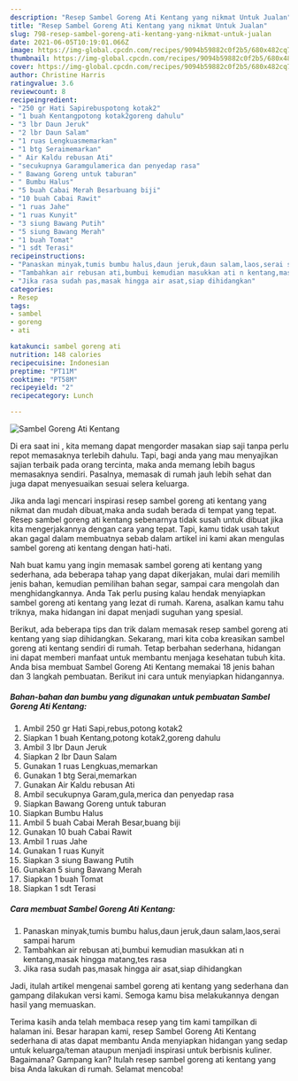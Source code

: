 ```yaml
---
description: "Resep Sambel Goreng Ati Kentang yang nikmat Untuk Jualan"
title: "Resep Sambel Goreng Ati Kentang yang nikmat Untuk Jualan"
slug: 798-resep-sambel-goreng-ati-kentang-yang-nikmat-untuk-jualan
date: 2021-06-05T10:19:01.066Z
image: https://img-global.cpcdn.com/recipes/9094b59882c0f2b5/680x482cq70/sambel-goreng-ati-kentang-foto-resep-utama.jpg
thumbnail: https://img-global.cpcdn.com/recipes/9094b59882c0f2b5/680x482cq70/sambel-goreng-ati-kentang-foto-resep-utama.jpg
cover: https://img-global.cpcdn.com/recipes/9094b59882c0f2b5/680x482cq70/sambel-goreng-ati-kentang-foto-resep-utama.jpg
author: Christine Harris
ratingvalue: 3.6
reviewcount: 8
recipeingredient:
- "250 gr Hati Sapirebuspotong kotak2"
- "1 buah Kentangpotong kotak2goreng dahulu"
- "3 lbr Daun Jeruk"
- "2 lbr Daun Salam"
- "1 ruas Lengkuasmemarkan"
- "1 btg Seraimemarkan"
- " Air Kaldu rebusan Ati"
- "secukupnya Garamgulamerica dan penyedap rasa"
- " Bawang Goreng untuk taburan"
- " Bumbu Halus"
- "5 buah Cabai Merah Besarbuang biji"
- "10 buah Cabai Rawit"
- "1 ruas Jahe"
- "1 ruas Kunyit"
- "3 siung Bawang Putih"
- "5 siung Bawang Merah"
- "1 buah Tomat"
- "1 sdt Terasi"
recipeinstructions:
- "Panaskan minyak,tumis bumbu halus,daun jeruk,daun salam,laos,serai sampai harum"
- "Tambahkan air rebusan ati,bumbui kemudian masukkan ati n kentang,masak hingga matang,tes rasa"
- "Jika rasa sudah pas,masak hingga air asat,siap dihidangkan"
categories:
- Resep
tags:
- sambel
- goreng
- ati

katakunci: sambel goreng ati 
nutrition: 148 calories
recipecuisine: Indonesian
preptime: "PT11M"
cooktime: "PT58M"
recipeyield: "2"
recipecategory: Lunch

---
```



![Sambel Goreng Ati Kentang](https://img-global.cpcdn.com/recipes/9094b59882c0f2b5/680x482cq70/sambel-goreng-ati-kentang-foto-resep-utama.jpg)

Di era  saat ini , kita memang dapat mengorder masakan siap saji tanpa perlu repot memasaknya terlebih dahulu. Tapi, bagi anda yang mau menyajikan sajian terbaik pada orang tercinta, maka anda memang lebih bagus memasaknya sendiri. Pasalnya, memasak di rumah jauh lebih sehat dan juga dapat menyesuaikan sesuai selera keluarga.

Jika anda lagi mencari inspirasi resep sambel goreng ati kentang yang nikmat dan mudah dibuat,maka anda sudah berada di tempat yang tepat. Resep sambel goreng ati kentang  sebenarnya tidak susah untuk dibuat jika kita mengerjakannya dengan cara yang tepat. Tapi, kamu tidak usah takut akan gagal dalam membuatnya 
sebab dalam artikel ini kami akan mengulas sambel goreng ati kentang dengan hati-hati.  



Nah buat kamu yang ingin memasak sambel goreng ati kentang yang sederhana, ada beberapa tahap yang dapat dikerjakan, mulai dari memilih jenis bahan, kemudian pemilihan bahan segar, sampai cara mengolah dan menghidangkannya. Anda Tak perlu pusing kalau hendak menyiapkan sambel goreng ati kentang yang lezat di rumah. Karena, asalkan kamu  tahu triknya, maka hidangan ini dapat menjadi suguhan yang spesial.

Berikut, ada beberapa tips dan trik dalam memasak resep sambel goreng ati kentang yang siap dihidangkan. Sekarang, mari kita coba kreasikan sambel goreng ati kentang sendiri di rumah. Tetap berbahan sederhana, hidangan ini dapat memberi manfaat untuk membantu menjaga kesehatan tubuh kita. Anda bisa membuat Sambel Goreng Ati Kentang memakai 18 jenis bahan dan 3 langkah pembuatan. Berikut ini cara untuk menyiapkan hidangannya.

<!--inarticleads1-->

##### Bahan-bahan dan bumbu yang digunakan untuk pembuatan Sambel Goreng Ati Kentang:

1. Ambil 250 gr Hati Sapi,rebus,potong kotak2
1. Siapkan 1 buah Kentang,potong kotak2,goreng dahulu
1. Ambil 3 lbr Daun Jeruk
1. Siapkan 2 lbr Daun Salam
1. Gunakan 1 ruas Lengkuas,memarkan
1. Gunakan 1 btg Serai,memarkan
1. Gunakan  Air Kaldu rebusan Ati
1. Ambil secukupnya Garam,gula,merica dan penyedap rasa
1. Siapkan  Bawang Goreng untuk taburan
1. Siapkan  Bumbu Halus
1. Ambil 5 buah Cabai Merah Besar,buang biji
1. Gunakan 10 buah Cabai Rawit
1. Ambil 1 ruas Jahe
1. Gunakan 1 ruas Kunyit
1. Siapkan 3 siung Bawang Putih
1. Gunakan 5 siung Bawang Merah
1. Siapkan 1 buah Tomat
1. Siapkan 1 sdt Terasi




<!--inarticleads2-->

##### Cara membuat Sambel Goreng Ati Kentang:

1. Panaskan minyak,tumis bumbu halus,daun jeruk,daun salam,laos,serai sampai harum
1. Tambahkan air rebusan ati,bumbui kemudian masukkan ati n kentang,masak hingga matang,tes rasa
1. Jika rasa sudah pas,masak hingga air asat,siap dihidangkan




Jadi, itulah artikel mengenai  sambel goreng ati kentang  yang sederhana dan gampang dilakukan versi kami. Semoga kamu bisa melakukannya dengan hasil yang memuaskan. 

Terima kasih anda telah membaca resep yang tim kami tampilkan di halaman ini. Besar harapan kami, resep  Sambel Goreng Ati Kentang sederhana di atas dapat membantu Anda menyiapkan hidangan yang sedap untuk keluarga/teman ataupun menjadi inspirasi untuk berbisnis kuliner. Bagaimana? Gampang kan? Itulah resep sambel goreng ati kentang yang bisa Anda lakukan di rumah. Selamat mencoba!

